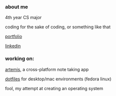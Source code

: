 ### about me

4th year CS major

coding for the sake of coding, or something like that

[portfolio](https://ryanshz.github.io/)

[linkedin](https://linkedin.com/in/ryanshz)

### working on:

[artemis](https://github.com/ryanshz/artemis), a cross-platform note taking app

[dotfiles](https://github.com/ryanshz/dotfiles) for desktop/mac environments (fedora linux)

fool, my attempt at creating an operating system

